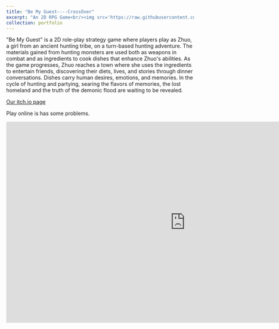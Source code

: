```yaml
---
title: "Be My Guest----CrossOver"
excerpt: "An 2D RPG Game<br/><img src='https://raw.githubusercontent.com/zjnbwxq/pictureLinks/master/yunnan.jpg'>"
collection: portfolio
---
```


"Be My Guest" is a 2D role-play strategy game where players play as Zhuo, a girl from an ancient hunting tribe, on a turn-based hunting adventure. The materials gained from hunting monsters are used both as weapons in combat and as ingredients to cook dishes that enhance Zhuo's abilities. As the game progresses, Zhuo reaches a town where she uses the ingredients to entertain friends, discovering their diets, lives, and stories through dinner conversations. Dishes carry human desires, emotions, and memories. In the cycle of hunting and partying, searing the flavors of memories, the lost homeland and the truth of the demonic flood are waiting to be revealed.

[Our itch.io page](https://gjmxcrossover.itch.io/be-my-guest)


Play online is has some problems.
<iframe src="https://stellular-pie-b30e83.netlify.app/" width="960" height="540" frameborder="0" allowfullscreen></iframe>


